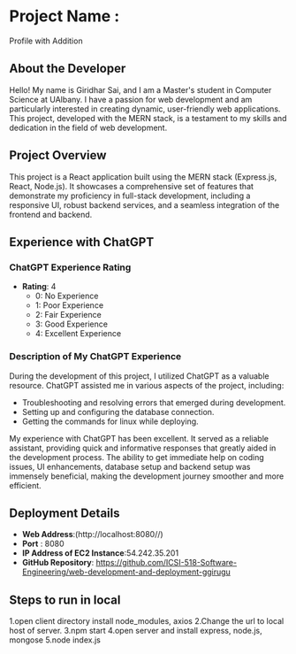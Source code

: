 # Project Name :
Profile with Addition

## About the Developer

Hello! My name is Giridhar Sai, and I am a Master's student in Computer Science at UAlbany. I have a passion for web development and am particularly interested in creating dynamic, user-friendly web applications. This project, developed with the MERN stack, is a testament to my skills and dedication in the field of web development.

## Project Overview

This project is a React application built using the MERN stack (Express.js, React, Node.js). It showcases a comprehensive set of features that demonstrate my proficiency in full-stack development, including a responsive UI, robust backend services, and a seamless integration of the frontend and backend.

## Experience with ChatGPT

### ChatGPT Experience Rating
- **Rating**: 4
  - 0: No Experience
  - 1: Poor Experience
  - 2: Fair Experience
  - 3: Good Experience
  - 4: Excellent Experience

### Description of My ChatGPT Experience
During the development of this project, I utilized ChatGPT as a valuable resource. ChatGPT assisted me in various aspects of the project, including:


- Troubleshooting and resolving errors that emerged during development.
- Setting up and configuring the database connection.
- Getting the commands for linux while deploying.
 
My experience with ChatGPT has been excellent. It served as a reliable assistant, providing quick and informative responses that greatly aided in the development process. 
The ability to get immediate help on coding issues, UI enhancements, database setup and backend setup was immensely beneficial, making the development journey smoother and more efficient.


## Deployment Details

- **Web Address**:(http://localhost:8080//)
- **Port** : 8080
- **IP Address of EC2 Instance**:54.242.35.201
- **GitHub Repository**: https://github.com/ICSI-518-Software-Engineering/web-development-and-deployment-ggirugu
  
## Steps to run in local 
1.open client directory install node_modules, axios
2.Change the url to local host of server.
3.npm start 
4.open server and install express, node.js, mongose
5.node index.js

